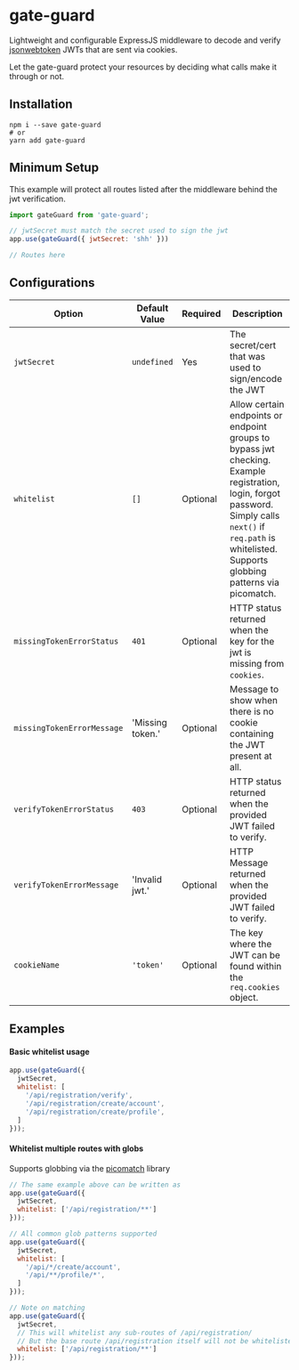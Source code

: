 # gate-guard

Lightweight and configurable ExpressJS middleware to decode and verify [jsonwebtoken](https://www.npmjs.com/package/jsonwebtoken) JWTs that are sent via cookies.

Let the gate-guard protect your resources by deciding what calls make it through or not.

## Installation
```shell script
npm i --save gate-guard
# or 
yarn add gate-guard
```

## Minimum Setup

This example will protect all routes listed after the middleware behind the jwt verification. 

```javascript
import gateGuard from 'gate-guard';

// jwtSecret must match the secret used to sign the jwt 
app.use(gateGuard({ jwtSecret: 'shh' }))

// Routes here
```

## Configurations
| Option  | Default Value  | Required  |  Description |
|---|---|---|---|
|  `jwtSecret` |  `undefined` | Yes  |  The secret/cert that was used to sign/encode the JWT |
|  `whitelist` |  `[]` | Optional  |  Allow certain endpoints or endpoint groups to bypass jwt checking. Example registration, login, forgot password. Simply calls `next()` if `req.path` is whitelisted. Supports globbing patterns via picomatch. |
| `missingTokenErrorStatus`  | `401`  | Optional  | HTTP status returned when the key for the jwt is missing from `cookies`.  |
|  `missingTokenErrorMessage` | 'Missing token.'  | Optional  | Message to show when there is no cookie containing the JWT present at all.  |
|  `verifyTokenErrorStatus` |  `403` |  Optional |  HTTP status returned when the provided JWT failed to verify. |
|  `verifyTokenErrorMessage` |  'Invalid jwt.' |  Optional |  HTTP Message returned when the provided JWT failed to verify. |
| `cookieName`  | `'token'`  |  Optional | The key where the JWT can be found within the `req.cookies` object. |

## Examples

#### Basic whitelist usage
```javascript
app.use(gateGuard({
  jwtSecret,
  whitelist: [
    '/api/registration/verify',
    '/api/registration/create/account',
    '/api/registration/create/profile',
  ]
}));
```
#### Whitelist multiple routes with globs
Supports globbing via the [picomatch](https://github.com/micromatch/picomatch) library
```javascript
// The same example above can be written as
app.use(gateGuard({
  jwtSecret,
  whitelist: ['/api/registration/**']
}));

// All common glob patterns supported
app.use(gateGuard({
  jwtSecret,
  whitelist: [
    '/api/*/create/account',
    '/api/**/profile/*',
  ]
}));

// Note on matching
app.use(gateGuard({
  jwtSecret,
  // This will whitelist any sub-routes of /api/registration/
  // But the base route /api/registration itself will not be whitelisted
  whitelist: ['/api/registration/**']
}));
```


